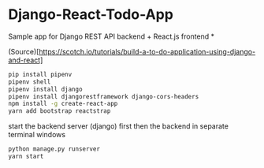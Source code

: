 # Django-React-Todo-App

Sample app for Django REST API backend + React.js frontend \*

(Source)[https://scotch.io/tutorials/build-a-to-do-application-using-django-and-react]

```bash
pip install pipenv
pipenv shell
pipenv install django
pipenv install djangorestframework django-cors-headers
npm install -g create-react-app
yarn add bootstrap reactstrap
```

start the backend server (django) first then the backend in separate terminal windows

```bash
python manage.py runserver
yarn start
```
